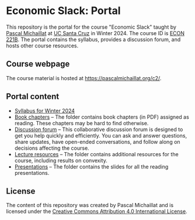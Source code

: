 # Economic Slack: Portal

This repository is the portal for the course "Economic Slack" taught by [Pascal Michaillat](https://pascalmichaillat.org/) at [UC Santa Cruz](https://www.ucsc.edu) in Winter 2024. The course ID is [ECON 221B](https://economics.ucsc.edu/academics/courses/class-schedule.php/course/2240-30285/adv-methods-macro-ii). The portal contains the syllabus, provides a discussion forum, and hosts other course resources.

## Course webpage

The course material is hosted at https://pascalmichaillat.org/c2/.

## Portal content

+ [Syllabus for Winter 2024](https://github.com/pmichaillat/economic-slack/blob/main/syllabus.md)
+ [Book chapters](https://github.com/pmichaillat/economic-slack/tree/main/chapters) – The folder contains book chapters (in PDF) assigned as reading. These chapters may be hard to find otherwise.
+ [Discussion forum](https://github.com/pmichaillat/economic-slack/discussions) – This collaborative discussion forum is designed to get you help quickly and efficiently. You can ask and answer questions, share updates, have open-ended conversations, and follow along on decisions affecting the course.
+ [Lecture resources](https://github.com/pmichaillat/economic-slack/tree/main/resources) – The folder contains additional resources for the course, including results on convexity.
+ [Presentations](https://github.com/pmichaillat/economic-slack/tree/main/presentations) – The folder contains the slides for all the reading presentations.

## License

The content of this repository was created by Pascal Michaillat and is licensed under the [Creative Commons Attribution 4.0 International License](http://creativecommons.org/licenses/by/4.0/).
